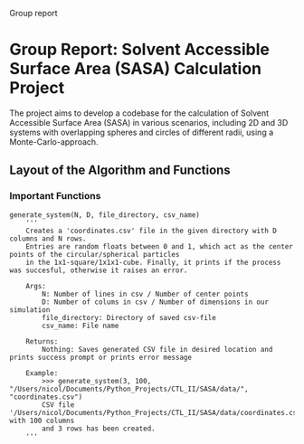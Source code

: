 Group report 

# Group Report: Solvent Accessible Surface Area (SASA) Calculation Project

The project aims to develop a codebase for the calculation of Solvent Accessible Surface Area (SASA) in various scenarios, including 2D and 3D systems with overlapping spheres and circles of different radii, using a Monte-Carlo-approach.

## Layout of the Algorithm and Functions
### Important Functions

    generate_system(N, D, file_directory, csv_name)
        '''
        Creates a 'coordinates.csv' file in the given directory with D columns and N rows. 
        Entries are random floats between 0 and 1, which act as the center points of the circular/spherical particles
        in the 1x1-square/1x1x1-cube. Finally, it prints if the process was succesful, otherwise it raises an error.

        Args:
            N: Number of lines in csv / Number of center points
            D: Number of colums in csv / Number of dimensions in our simulation
            file_directory: Directory of saved csv-file
            csv_name: File name
        
        Returns:
            Nothing: Saves generated CSV file in desired location and prints success prompt or prints error message
        
        Example:
            >>> generate_system(3, 100, "/Users/nicol/Documents/Python_Projects/CTL_II/SASA/data/", "coordinates.csv")
            CSV file '/Users/nicol/Documents/Python_Projects/CTL_II/SASA/data/coordinates.csv' with 100 columns 
            and 3 rows has been created.
        '''
